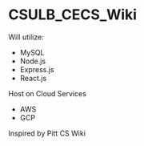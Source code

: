 # CSULB_CECS_Wiki

Will utilize:

- MySQL
- Node.js
- Express.js
- React.js

Host on Cloud Services
  - AWS
  - GCP

Inspired by Pitt CS Wiki
